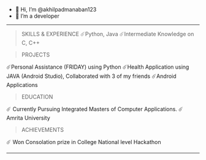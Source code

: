 - 👋 Hi, I’m @akhilpadmanaban123
- 👀 I’m a developer

----------------------------------------------------------------------------------------------------------------------------------

> SKILLS & EXPERIENCE
  ☄️Python, Java 
  ☄️Intermediate Knowledge on C, C++
    
> PROJECTS

  ☄️Personal Assistance (FRIDAY) using Python
  ☄️Health Application using JAVA (Android Studio), Collaborated with 3 of my friends
  ☄️Android Applications
  
> EDUCATION

 ☄️ Currently Pursuing Integrated Masters of Computer Applications.
 ☄️ Amrita University
 
> ACHIEVEMENTS

 ☄️ Won Consolation prize in College National level Hackathon 
 
 
 ----------------------------------------------------------------------------------------------------------------------------------

<!---
akhilpadmanaban123/akhilpadmanaban123 is a ✨ special ✨ repository because its `README.md` (this file) appears on your GitHub profile.
You can click the Preview link to take a look at your changes.
--->
